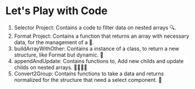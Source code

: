 # Let's Play with Code

1. Selector Project: Contains a code to filter data on nested arrays 🔍.
2. Format Project: Contains a function that returns an array with necessary data, for the management of a 🌳.
3. buildArrayWithOther: Contains a instance of a class, to return a new structure, like Format but dynamic. 🏢
4. appendAndUpdate: Contains functions to, Add new childs and update childs on nested arrays. 👨‍👩‍👧‍👦
4. Convert2Group: Contains functions to take a data and returns normalized for the structure that need a select component. 🔽